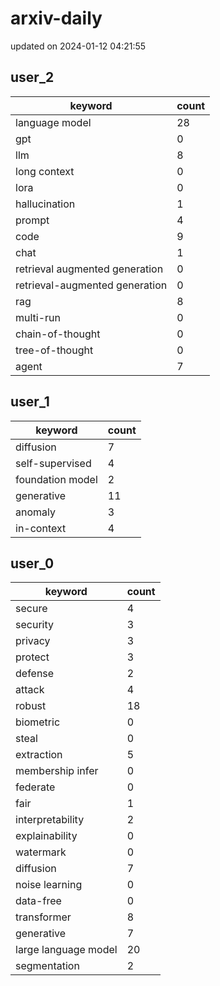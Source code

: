 # arxiv-daily
updated on 2024-01-12 04:21:55
## user_2
| keyword | count |
| - | - |
| language model | 28 |
| gpt | 0 |
| llm | 8 |
| long context | 0 |
| lora | 0 |
| hallucination | 1 |
| prompt | 4 |
| code | 9 |
| chat | 1 |
| retrieval augmented generation | 0 |
| retrieval-augmented generation | 0 |
| rag | 8 |
| multi-run | 0 |
| chain-of-thought | 0 |
| tree-of-thought | 0 |
| agent | 7 |
## user_1
| keyword | count |
| - | - |
| diffusion | 7 |
| self-supervised | 4 |
| foundation model | 2 |
| generative | 11 |
| anomaly | 3 |
| in-context | 4 |
## user_0
| keyword | count |
| - | - |
| secure | 4 |
| security | 3 |
| privacy | 3 |
| protect | 3 |
| defense | 2 |
| attack | 4 |
| robust | 18 |
| biometric | 0 |
| steal | 0 |
| extraction | 5 |
| membership infer | 0 |
| federate | 0 |
| fair | 1 |
| interpretability | 2 |
| explainability | 0 |
| watermark | 0 |
| diffusion | 7 |
| noise learning | 0 |
| data-free | 0 |
| transformer | 8 |
| generative | 7 |
| large language model | 20 |
| segmentation | 2 |
